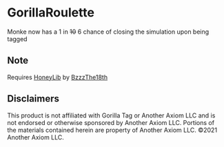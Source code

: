 # GorillaRoulette
Monke now has a 1 in ~~10~~ 6 chance of closing the simulation upon being tagged

## Note
Requires [HoneyLib](https://github.com/BzzzThe18th/HoneyLib/releases/latest) by [BzzzThe18th](https://github.com/BzzzThe18th)

## Disclaimers
This product is not affiliated with Gorilla Tag or Another Axiom LLC and is not endorsed or otherwise sponsored by Another Axiom LLC. Portions of the materials contained herein are property of Another Axiom LLC. ©2021 Another Axiom LLC.
